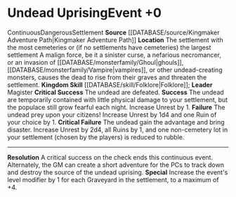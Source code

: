 ﻿---
id: '36'
level: '0'
name: Undead Uprising
rarity: Common
rus_type_level: null
skill:
- '[[DATABASE/skill/Folklore|Folklore]]'
source: '[[DATABASE/source/Kingmaker Adventure Path|Kingmaker Adventure Path]]'
trait:
- '[[DATABASE/trait/Continuous|Continuous]]'
- '[[DATABASE/trait/Dangerous|Dangerous]]'
- '[[DATABASE/trait/Settlement|Settlement]]'
type: Kingdom Event

---
# Undead Uprising<span class="item-type">Event +0</span>

<span class="item-trait">Continuous</span><span class="item-trait">Dangerous</span><span class="item-trait">Settlement</span>
**Source** [[DATABASE/source/Kingmaker Adventure Path|Kingmaker Adventure Path]]
**Location** The settlement with the most cemeteries or (if no settlements have cemeteries) the largest settlement
A malign force, be it a sinister curse, a nefarious necromancer, or an invasion of [[DATABASE/monsterfamily/Ghoul|ghouls]], [[DATABASE/monsterfamily/Vampire|vampires]], or other undead-creating monsters, causes the dead to rise from their graves and threaten the settlement.
**Kingdom Skill** [[DATABASE/skill/Folklore|Folklore]]; **Leader** Magister
**Critical Success** The undead are defeated.
**Success** The undead are temporarily contained with little physical damage to your settlement, but the populace still grow fearful each night. Increase Unrest by 1.
**Failure** The undead prey upon your citizens! Increase Unrest by 1d4 and one Ruin of your choice by 1.
**Critical Failure** The undead gain the advantage and bring disaster. Increase Unrest by 2d4, all Ruins by 1, and one non-cemetery lot in your settlement (chosen by the players) is reduced to rubble.

---
**Resolution** A critical success on the check ends this continuous event. Alternately, the GM can create a short adventure for the PCs to track down and destroy the source of the undead uprising.
**Special** Increase the event's level modifier by 1 for each Graveyard in the settlement, to a maximum of +4.